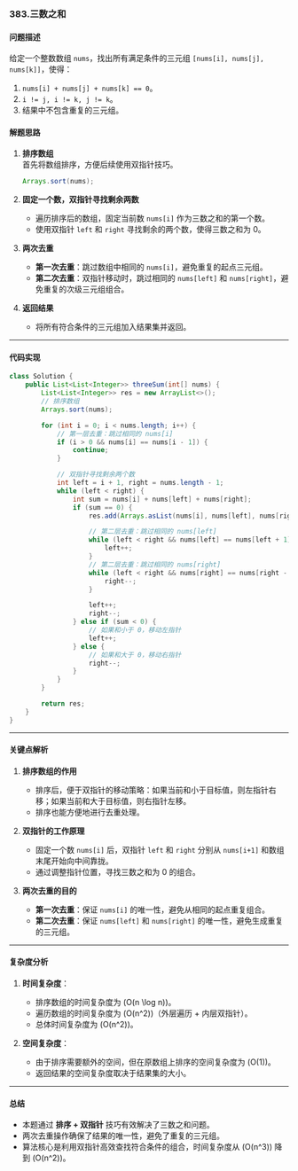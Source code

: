 ### 383.三数之和

#### **问题描述**
给定一个整数数组 `nums`，找出所有满足条件的三元组 `[nums[i], nums[j], nums[k]]`，使得：
1. `nums[i] + nums[j] + nums[k] == 0`。
2. `i != j, i != k, j != k`。
3. 结果中不包含重复的三元组。

#### **解题思路**
1. **排序数组**  
   首先将数组排序，方便后续使用双指针技巧。
   
   ```java
   Arrays.sort(nums);
   ```
   
2. **固定一个数，双指针寻找剩余两数**  
   
   - 遍历排序后的数组，固定当前数 `nums[i]` 作为三数之和的第一个数。
   - 使用双指针 `left` 和 `right` 寻找剩余的两个数，使得三数之和为 0。
   
3. **两次去重**  
   - **第一次去重**：跳过数组中相同的 `nums[i]`，避免重复的起点三元组。
   - **第二次去重**：双指针移动时，跳过相同的 `nums[left]` 和 `nums[right]`，避免重复的次级三元组组合。

4. **返回结果**  
   - 将所有符合条件的三元组加入结果集并返回。

---

#### **代码实现**
```java
class Solution {
    public List<List<Integer>> threeSum(int[] nums) {
        List<List<Integer>> res = new ArrayList<>();
        // 排序数组
        Arrays.sort(nums);

        for (int i = 0; i < nums.length; i++) {
            // 第一层去重：跳过相同的 nums[i]
            if (i > 0 && nums[i] == nums[i - 1]) {
                continue;
            }

            // 双指针寻找剩余两个数
            int left = i + 1, right = nums.length - 1;
            while (left < right) {
                int sum = nums[i] + nums[left] + nums[right];
                if (sum == 0) {
                    res.add(Arrays.asList(nums[i], nums[left], nums[right]));

                    // 第二层去重：跳过相同的 nums[left]
                    while (left < right && nums[left] == nums[left + 1]) {
                        left++;
                    }
                    // 第二层去重：跳过相同的 nums[right]
                    while (left < right && nums[right] == nums[right - 1]) {
                        right--;
                    }

                    left++;
                    right--;
                } else if (sum < 0) {
                    // 如果和小于 0，移动左指针
                    left++;
                } else {
                    // 如果和大于 0，移动右指针
                    right--;
                }
            }
        }

        return res;
    }
}
```

---

#### **关键点解析**

1. **排序数组的作用**  
   - 排序后，便于双指针的移动策略：如果当前和小于目标值，则左指针右移；如果当前和大于目标值，则右指针左移。
   - 排序也能方便地进行去重处理。

2. **双指针的工作原理**  
   - 固定一个数 `nums[i]` 后，双指针 `left` 和 `right` 分别从 `nums[i+1]` 和数组末尾开始向中间靠拢。
   - 通过调整指针位置，寻找三数之和为 0 的组合。

3. **两次去重的目的**  
   - **第一次去重**：保证 `nums[i]` 的唯一性，避免从相同的起点重复组合。
   - **第二次去重**：保证 `nums[left]` 和 `nums[right]` 的唯一性，避免生成重复的三元组。

---

#### **复杂度分析**
1. **时间复杂度**：
   - 排序数组的时间复杂度为 \(O(n \log n)\)。
   - 遍历数组的时间复杂度为 \(O(n^2)\)（外层遍历 + 内层双指针）。
   - 总体时间复杂度为 \(O(n^2)\)。

2. **空间复杂度**：
   - 由于排序需要额外的空间，但在原数组上排序的空间复杂度为 \(O(1)\)。
   - 返回结果的空间复杂度取决于结果集的大小。

---

#### **总结**
- 本题通过 **排序 + 双指针** 技巧有效解决了三数之和问题。
- 两次去重操作确保了结果的唯一性，避免了重复的三元组。
- 算法核心是利用双指针高效查找符合条件的组合，时间复杂度从 \(O(n^3)\) 降到 \(O(n^2)\)。